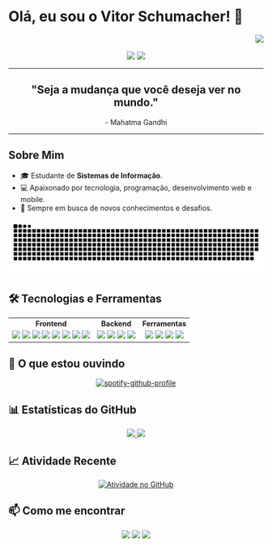 # Olá, eu sou o Vitor Schumacher! 👋
  
<div align="right">
  
  ![](https://komarev.com/ghpvc/?username=VitorSchumacher&color=blueviolet)
  
</div>

<div align="center">
<img  src="https://orhun.dev/img/crow.png">
  <img src="https://media.giphy.com/media/13HgwGsXF0aiGY/giphy.gif" width="400px">
</div>


---

<div align="center">
  <h2>"Seja a mudança que você deseja ver no mundo."</h2>
  <p>- Mahatma Gandhi</p>
</div>

---

## Sobre Mim

- 🎓 Estudante de **Sistemas de Informação**.
- 💻 Apaixonado por tecnologia, programação, desenvolvimento web e mobile.
- 🚀 Sempre em busca de novos conhecimentos e desafios.

<div align="center">
  
 ![Snake animation](https://raw.githubusercontent.com/VitorSchumacher/VitorSchumacher/manual-run-output/only-svg/github-contribution-grid-snake-dark.svg)
  
</div>

## 🛠 Tecnologias e Ferramentas

<div align="center">
  
<table>
  <tr>
    <td align="center"><strong>Frontend</strong></td>
    <td align="center"><strong>Backend</strong></td>
    <td align="center"><strong>Ferramentas</strong></td>
  </tr>
  <tr>
    <td align="center">
      <img src="https://img.shields.io/badge/-React-61DAFB?style=flat&logo=react&logoColor=white" />
      <img src="https://img.shields.io/badge/-React%20Native-61DAFB?style=flat&logo=react&logoColor=white" />
      <img src="https://img.shields.io/badge/-Next.js-000000?style=flat&logo=nextdotjs&logoColor=white" />
      <img src="https://img.shields.io/badge/-Expo-000020?style=flat&logo=expo&logoColor=white" />
      <img src="https://img.shields.io/badge/-TypeScript-3178C6?style=flat&logo=typescript&logoColor=white" />
      <img src="https://img.shields.io/badge/-JavaScript-F7DF1E?style=flat&logo=javascript&logoColor=black" />
      <img src="https://img.shields.io/badge/-HTML5-E34F26?style=flat&logo=html5&logoColor=white" />
      <img src="https://img.shields.io/badge/-CSS3-1572B6?style=flat&logo=css3&logoColor=white" />
    </td>
    <td align="center">
      <img src="https://img.shields.io/badge/-Node.js-339933?style=flat&logo=node.js&logoColor=white" />
      <img src="https://img.shields.io/badge/-Python-3776AB?style=flat&logo=python&logoColor=white" />
      <img src="https://img.shields.io/badge/-C%23-239120?style=flat&logo=c-sharp&logoColor=white" />
      <img src="https://img.shields.io/badge/-C-A8B9CC?style=flat&logo=c&logoColor=white" />
    </td>
    <td align="center">
      <img src="https://img.shields.io/badge/-Git-F05032?style=flat&logo=git&logoColor=white" />
      <img src="https://img.shields.io/badge/-VS%20Code-007ACC?style=flat&logo=visual-studio-code&logoColor=white" />
      <img src="https://img.shields.io/badge/-Xcode-1575F9?style=flat&logo=xcode&logoColor=white" />
      <img src="https://img.shields.io/badge/-Android%20Studio-3DDC84?style=flat&logo=android-studio&logoColor=white" />
    </td>
  </tr>
</table>

</div>

## 🎵 O que estou ouvindo

<div align="center">
  
[![spotify-github-profile](https://spotify-github-profile.kittinanx.com/api/view?uid=22yto5okklnppeemvoynw5wjy&cover_image=true&theme=default&show_offline=true&background_color=121212&interchange=false&bar_color=53b14f&bar_color_cover=false)](https://spotify-github-profile.kittinanx.com/api/view?uid=22yto5okklnppeemvoynw5wjy&redirect=true)
  
</div>

## 📊 Estatísticas do GitHub

<div align="center">
  <a href="https://github.com/VitorSchumacher">
    <img height="180em" src="https://github-readme-stats.vercel.app/api?username=VitorSchumacher&show_icons=true&theme=dracula&include_all_commits=true&count_private=true"/>
    <img height="180em" src="https://github-readme-stats.vercel.app/api/top-langs/?username=VitorSchumacher&layout=compact&langs_count=7&theme=dracula"/>
  </a>
</div>

## 📈 Atividade Recente

<div align="center">
  
[![Atividade no GitHub](https://github-readme-activity-graph.vercel.app/graph?username=VitorSchumacher&theme=dracula)](https://github.com/ashutosh00710/github-readme-activity-graph)
  
</div>

## 📫 Como me encontrar

<div align="center">
  
  <a href="mailto:dudu.schuminha@gmail.com"><img src="https://img.shields.io/badge/-Email-D14836?style=for-the-badge&logo=Gmail&logoColor=white"/></a>
  <a href="https://www.linkedin.com/in/vitor-eduardo-schumacher-949079217/"><img src="https://img.shields.io/badge/-LinkedIn-0077B5?style=for-the-badge&logo=LinkedIn&logoColor=white"/></a>
  <a href="https://www.instagram.com/vitor_vs38/"><img src="https://img.shields.io/badge/-Instagram-E4405F?style=for-the-badge&logo=Instagram&logoColor=white"/></a>
  
</div>
